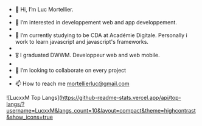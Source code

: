 - 👋 Hi, I’m Luc Mortellier.
- 
- 👀 I’m interested in developpement web and app developpement.
- 
- 🌱 I’m currently studying to be CDA at Académie Digitale. Personally i work to learn javascript and javascript's frameworks.
- 
- 🎖️ I graduated DWWM. Developpeur web and web mobile.
- 
- 💞️ I’m looking to collaborate on every project
- 
- 📫 How to reach me mortellierluc@gmail.com




![LucxxM Top Langs](https://github-readme-stats.vercel.app/api/top-langs/?username=LucxxM&langs_count=10&layout=compact&theme=highcontrast&show_icons=true

<!---
Hey! I need to complete this xDD
--->
